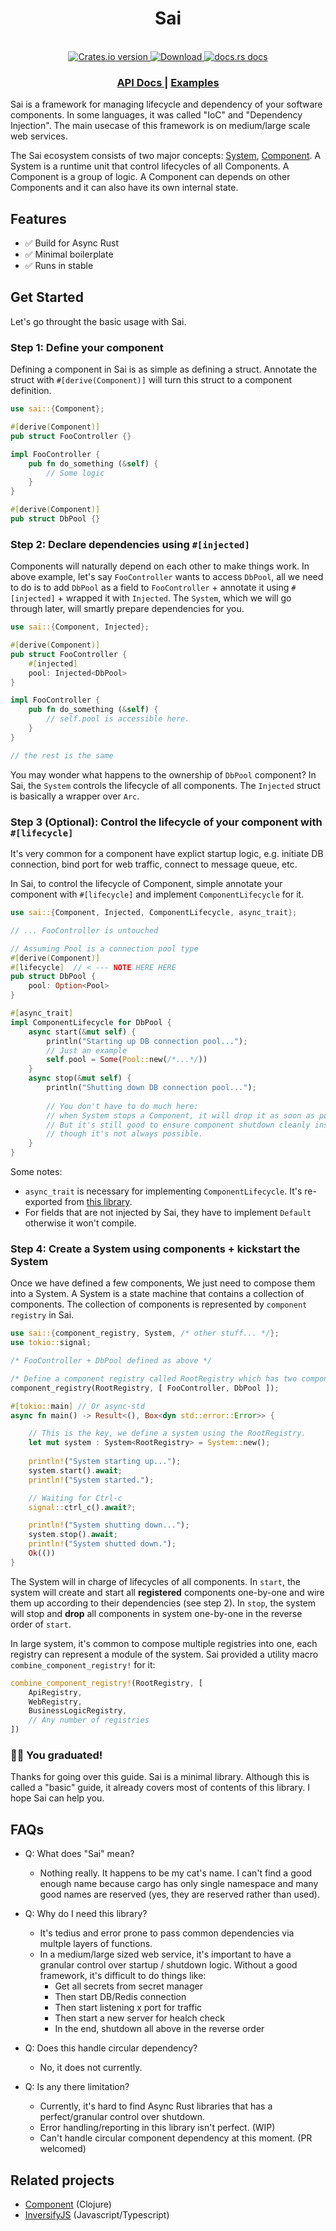 <h1 align="center">Sai</h1>

<br />

<div align="center">
  <!-- Crates version -->
  <a href="https://crates.io/crates/sai">
    <img src="https://img.shields.io/crates/v/sai.svg?style=flat-square"
    alt="Crates.io version" />
  </a>
  <!-- Downloads -->
  <a href="https://crates.io/crates/sai">
    <img src="https://img.shields.io/crates/d/sai.svg?style=flat-square"
      alt="Download" />
  </a>
  <!-- docs.rs docs -->
  <a href="https://docs.rs/sai">
    <img src="https://img.shields.io/badge/docs-latest-blue.svg?style=flat-square"
      alt="docs.rs docs" />
  </a>
</div>

<div align="center">
  <h3>
    <a href="https://docs.rs/sai">
      API Docs
    </a>
    <span> | </span>
    <a href="examples">
      Examples
    </a>
  </h3>
</div>

Sai is a framework for managing lifecycle and dependency of your software components.
In some languages, it was called "IoC" and "Dependency Injection".
The main usecase of this framework is on medium/large scale web services.

The Sai ecosystem consists of two major concepts: [System](struct.System.html), [Component](trait.Component.html).
A System is a runtime unit that control lifecycles of all Components.
A Component is a group of logic. A Component can depends on other Components and it can
also have its own internal state.

## Features
- ✅ Build for Async Rust
- ✅ Minimal boilerplate
- ✅ Runs in stable

## Get Started

Let's go throught the basic usage with Sai. 

### Step 1: Define your component

Defining a component in Sai is as simple as defining a struct.
Annotate the struct with `#[derive(Component)]` will turn this struct to a component definition. 

```rust
use sai::{Component};

#[derive(Component)]
pub struct FooController {}

impl FooController {
    pub fn do_something (&self) {
        // Some logic
    }
}

#[derive(Component)]
pub struct DbPool {}

```

### Step 2: Declare dependencies using `#[injected]`

Components will naturally depend on each other to make things work. 
In above example, let's say `FooController` wants to access `DbPool`, 
all we need to do is to add `DbPool` as a field to `FooController` + annotate it using `#[injected]` + wrapped it with `Injected`.
The `System`, which we will go through later, will smartly prepare dependencies for you. 

```rust
use sai::{Component, Injected};

#[derive(Component)]
pub struct FooController {
    #[injected]
    pool: Injected<DbPool>
}

impl FooController {
    pub fn do_something (&self) {
        // self.pool is accessible here.
    }
}

// the rest is the same
```

You may wonder what happens to the ownership of `DbPool` component? 
In Sai, the `System` controls the lifecycle of all components. 
The `Injected` struct is basically a wrapper over `Arc`.

### Step 3 (Optional): Control the lifecycle of your component with `#[lifecycle]`

It's very common for a component have explict startup logic, 
e.g. initiate DB connection, bind port for web traffic, connect to message queue, etc. 

In Sai, to control the lifecycle of Component, simple annotate your component with `#[lifecycle]` and implement `ComponentLifecycle` for it.
```rust
use sai::{Component, Injected, ComponentLifecycle, async_trait};

// ... FooController is untouched

// Assuming Pool is a connection pool type
#[derive(Component)]
#[lifecycle]  // < --- NOTE HERE HERE 
pub struct DbPool {
    pool: Option<Pool>
}

#[async_trait]
impl ComponentLifecycle for DbPool {
    async start(&mut self) {
        println("Starting up DB connection pool...");
        // Just an example
        self.pool = Some(Pool::new(/*...*/))
    }
    async stop(&mut self) {
        println("Shutting down DB connection pool...");
        
        // You don't have to do much here: 
        // when System stops a Component, it will drop it as soon as possible.
        // But it's still good to ensure component shutdown cleanly instead of relying on Drop, 
        // though it's not always possible.
    }
}
```

Some notes:
- `async_trait` is necessary for implementing `ComponentLifecycle`. It's re-exported from [this library](https://github.com/dtolnay/async-trait).
- For fields that are not injected by Sai, they have to implement `Default` otherwise it won't compile. 

### Step 4: Create a System using components + kickstart the System

Once we have defined a few components, 
We just need to compose them into a System.
A System is a state machine that contains a collection of components. 
The collection of components is represented by `component registry` in Sai. 

```rust
use sai::{component_registry, System, /* other stuff... */};
use tokio::signal;

/* FooController + DbPool defined as above */

/* Define a component registry called RootRegistry which has two components */
component_registry(RootRegistry, [ FooController, DbPool ]);

#[tokio::main] // Or async-std
async fn main() -> Result<(), Box<dyn std::error::Error>> {

    // This is the key, we define a system using the RootRegistry.
    let mut system : System<RootRegistry> = System::new();
    
    println!("System starting up...");
    system.start().await;
    println!("System started.");

    // Waiting for Ctrl-c
    signal::ctrl_c().await?;

    println!("System shutting down...");
    system.stop().await;
    println!("System shutted down.");
    Ok(())
}

```

The System will in charge of lifecycles of all components. 
In `start`, the system will create and start all **registered** components one-by-one and wire them up according to their dependencies (see step 2).
In `stop`, the system will stop and **drop** all components in system one-by-one in the reverse order of `start`.

In large system, it's common to compose multiple registries into one, each registry can represent a module of the system. 
Sai provided a utility macro `combine_component_registry!` for it:

```rust
combine_component_registry!(RootRegistry, [ 
    ApiRegistry,
    WebRegistry,
    BusinessLogicRegistry,
    // Any number of registries
])
```

### 🎉🎉 You graduated! 
Thanks for going over this guide. 
Sai is a minimal library. 
Although this is called a "basic" guide, it already covers most of contents of this library. 
I hope Sai can help you.

## FAQs

- Q: What does "Sai" mean?
  - Nothing really. It happens to be my cat's name. I can't find a good enough name because cargo has only single namespace and many good names are reserved (yes, they are reserved rather than used).
  
- Q: Why do I need this library?
  - It's tedius and error prone to pass common dependencies via multple layers of functions.
  - In a medium/large sized web service, it's important to have a granular control over startup / shutdown logic. Without a good framework, it's difficult to do things like: 
    - Get all secrets from secret manager
    - Then start DB/Redis connection
    - Then start listening x port for traffic
    - Then start a new server for healch check
    - In the end, shutdown all above in the reverse order

- Q: Does this handle circular dependency?
  - No, it does not currently.
  
- Q: Is any there limitation? 
  - Currently, it's hard to find Async Rust libraries that has a perfect/granular control over shutdown. 
  - Error handling/reporting in this library isn't perfect. (WIP)
  - Can't handle circular component dependency at this moment. (PR welcomed)

## Related projects

- [Component](https://github.com/stuartsierra/component) (Clojure)
- [InversifyJS](https://github.com/inversify/InversifyJS) (Javascript/Typescript)

